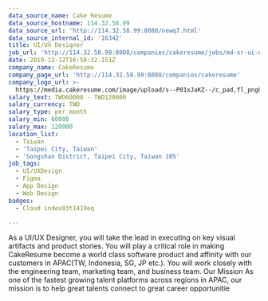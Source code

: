 ```yaml
---
data_source_name: Cake Resume
data_source_hostname: 114.32.58.99
data_source_url: 'http://114.32.58.99:8088/newq7.html'
data_source_internal_id: '16342'
title: UI/UX Designer
job_url: 'http://114.32.58.99:8088/companies/cakeresume/jobs/md-sr-ui-ux-designer'
date: 2019-12-12T16:58:32.151Z
company_name: CakeResume
company_page_url: 'http://114.32.58.99:8088/companies/cakeresume'
company_logo_url: >-
  https://media.cakeresume.com/image/upload/s--P01xJaKZ--/c_pad,fl_png8,h_200,w_200/v1586508643/page_2_logo_1468389599.png
salary_text: TWD60000 - TWD120000
salary_currency: TWD
salary_type: per_month
salary_min: 60000
salary_max: 120000
location_list:
  - Taiwan
  - 'Taipei City, Taiwan'
  - 'Songshan District, Taipei City, Taiwan 105'
job_tags:
  - UI/UXDesign
  - Figma
  - App Design
  - Web Design
badges:
  - Cloud index03t1419eq

---
```


As a UI/UX Designer, you will take the lead in executing on key visual artifacts and product stories. You will play a critical role in making CakeResume become a world class software product and affinity with our customers in APAC(TW, Indonesia, SG, JP etc.). You will work closely with the engineering team, marketing team, and business team. Our Mission As one of the fastest growing talent platforms across regions in APAC, our mission is to help great talents connect to great career opportunitie